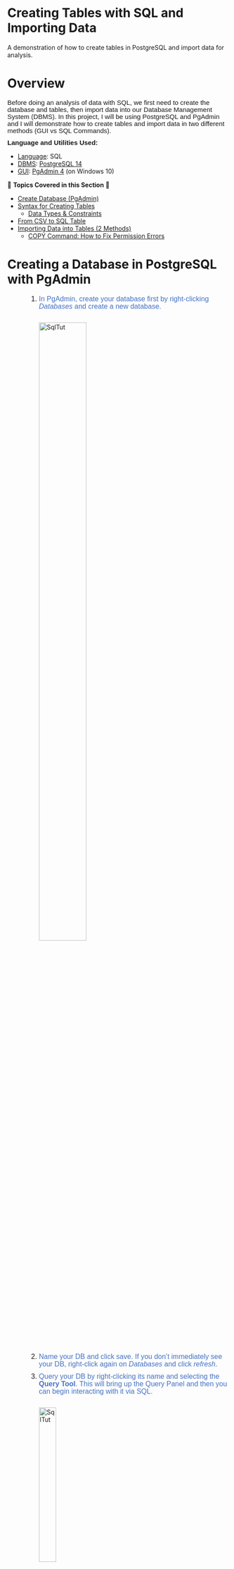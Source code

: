 # Creating Tables with SQL and Importing Data
A demonstration of how to create tables in PostgreSQL and import data for analysis.

# Overview
<p style='margin-top:0in;margin-right:0in;margin-bottom:8.0pt;margin-left:0in;line-height:107%;font-size:15px;font-family:"Calibri",sans-serif;'>Before doing an analysis of data with SQL, we first need to create the database and tables, then import data into our Database Management System (DBMS). In this project, I will be using PostgreSQL and PgAdmin and I will demonstrate how to create tables and import data in two different methods (GUI vs SQL Commands).</p>
<p style='margin-top:0in;margin-right:0in;margin-bottom:8.0pt;margin-left:0in;line-height:107%;font-size:15px;font-family:"Calibri",sans-serif;'><strong>Language and Utilities Used:</strong></p>
<ul style="list-style-type: disc;">
    <li><u>Language</u>: SQL</li>
    <li><u>DBMS</u>: <a href ="https://www.postgresql.org/">PostgreSQL 14</a></li>
    <li><u>GUI</u>: <a href ="https://www.pgadmin.org">PgAdmin 4</a> (on Windows 10)</li> 
</ul>

📑 <b>Topics Covered in this Section</b> 📑

- <a href ="https://github.com/delaney-data/SQL-CreateTablesImport/edit/main/README.md#creating-a-database-in-postgresql-with-pgadmin">Create Database (PgAdmin)</a>
- <a href ="https://github.com/delaney-data/SQL-CreateTablesImport/edit/main/README.md#creating-tables-in-postgresql">Syntax for Creating Tables</a>
	- <a href ="https://github.com/delaney-data/SQL-CreateTablesImport/edit/main/README.md#creating-tables-data-types--constraints">Data Types & Constraints</a> 
- <a href ="https://github.com/delaney-data/SQL-CreateTablesImport/edit/main/README.md#csv-dataset-%EF%B8%8F-sql-table">From CSV to SQL Table</a> 
- <a href ="https://github.com/delaney-data/SQL-CreateTablesImport/edit/main/README.md#import-data-into-tables-2-methods">Importing Data into Tables (2 Methods)</a>
	- <a href ="https://github.com/delaney-data/SQL-CreateTablesImport/edit/main/README.md#how-to-fix-copy-errors">COPY Command: How to Fix Permission Errors</a>





# Creating a Database in PostgreSQL with PgAdmin
<p style="margin-top:0in;margin-right:0in;margin-bottom:8.0pt;margin-left:0in;line-height:107%;font-size:15px;font-family:&quot;Calibri&quot;,sans-serif;"></p>
<ol style="margin-bottom:0in;list-style-type: decimal;margin-left:0.5in;">
    <li style="margin: 0in 0in 8pt; line-height: 107%; font-size: 16px; font-family: Arial, Helvetica, sans-serif; text-align: left;"><span style="color: rgb(68, 114, 196);">In PgAdmin, create your database first by right-clicking <em>Databases</em> and create a new database.</span></li>
    <br><img src="https://i.imgur.com/5ctigjL.png" height="60%" width="50%" alt="SqlTut"/></br>
    <li style="margin: 0in 0in 8pt; line-height: 107%; font-size: 16px; font-family: Arial, Helvetica, sans-serif; text-align: left;"><span style="color: rgb(68, 114, 196);">Name your DB and click save. If you don&rsquo;t immediately see your DB, right-click again on <em>Databases</em> and click <em>refresh</em>.</span></li>
    <li style="margin: 0in 0in 8pt; line-height: 107%; font-size: 16px; font-family: Arial, Helvetica, sans-serif; text-align: left;"><span style="color: rgb(68, 114, 196);">Query your DB by right-clicking its name and selecting the <strong>Query Tool</strong>.&nbsp;This will bring up the Query Panel and then you can begin interacting with it via SQL.&nbsp;</span></li><br><img src="https://i.imgur.com/e1eVuUq.png" height =30% width=30% alt="SqlTut"/></br>
</ol>


Note: If you are working with multiple databases at once, you can keep track of which one you are currently via the name in the Query Panel. The panel name defines which DB you are in : `YourDatabaseName / PostgreSQL Version #`


# Creating tables in PostgreSQL
As a best practice, before creating tables in any SQL database
- <strong>🔎 Review your headers and data types in your dataset</strong>🔎, as this will guide you in creating your table in the database.
- The column headers must match the one we will create with SQL and your data types must also be correct in order to import into the table. 
     - As in, you should not set a column data type as a `VARCHAR` when the corresponding source dataset column is an `INTEGER`.

For this project, I will use a dataset from Kaggle.com (USA People Without Internet in 2016). 

From the CSV file, I will create two tables in PostgreSQL:
- A county population table (county_pop) which will have the population and racial data with the percentage of each county with no internet access.
- An education level and income level table (education_income) that has the education, median age, and income to compare to the population table.

This is the general syntax for creating a table:

```sql
CREATE TABLE table_name (
                column_name TYPE column_constraint,

                column_name TYPE column_constraint,

                column_name TYPE column_constraint
                );

--- Don't forget the commas between your columns
```

## Creating Tables: Data Types & Constraints
- A <b>DATA TYPE</b> specifies the pattern (Text, Number...) of the data and how the value is stored. The values must adhere to the requirements of the type for PostgreSQL to accept.
    - Common data types:
        - True or False `boolean`
        - Character  `char`, `varchar`, and `text`
        - Numeric `integer` and `float`
        - Temporal `date`, `time`, `timestamp`


        PostgreSQL has many data types, for more details on each type (and storage limitations) refer to this handy documentation:                          https://www.postgresql.org/docs/current/datatype.html

- A column <b>CONSTRAINT</b> is an additional requirement or condition for the values in that column. 
    - Common column constaints:
        - `NOT NULL` Ensures there is never <i>null</i> data (or an absence of data). Very useful when importing new data to table. For example, if you are importing new  data into a customer sales table and company policy is to always require an email address you would set the email_address column constraint as `NOT NULL`.  
         
        - `UNIQUE` Ensures that each value in the column is unique (not repeated). For example, you may want to ensure each row of a phone number column is unique per person.
        - `PRIMARY KEY` An assigned number, used to uniquely identify each row in a table. This can allow you to target, retrieve or modify a row based on the specific PK (primary key).
	
		- `SERIAL` A way of automatically creating new PK integers (adds +1) as new row data is entered into a table.
	
		For more details on constraints: https://www.postgresql.org/docs/14/ddl-constraints.html

### CSV Dataset ➡️ SQL Table:
Upon reviewing the headers and data types my CSV dataset below, I can build my SQL query to create the table structure.
<br><img src="https://i.imgur.com/bRSOTyf.png?1" height="80%" width="70%" alt="SqlTut"/></br>     
```sql

--- First table (county_pop)
--- Contains counties, states, total popoulation numbers (indicated with 'P_'), race numbers, and a percentage of each without having Internet.

CREATE TABLE county_pop(
	id_pop SERIAL PRIMARY KEY,
	county VARCHAR(55) NOT NULL,
	state VARCHAR(2) NOT NULL,
	P_total INT,
	P_white INT,
	P_black INT,
	P_asian INT,	
	P_native INT,
	P_hawaiian INT,
	P_others INT,
	percent_no_internet decimal
	);
```

```sql
--- Second table (education_income)
--- Contains population numbers for education levels, poverty levels, and median age and median income per counties and states.

CREATE TABLE education_income(
	id SERIAL PRIMARY KEY,
	county VARCHAR(55) NOT NULL,
	state VARCHAR(2) NOT NULL,
	P_below_middle_school INT,
	P_some_high_school INT,
	P_high_school_equivalent INT,
	P_some_college INT,	
	P_bachelor_and_above INT,
	P_below_poverty INT,
	median_age decimal,
	median_household_income decimal,
	median_rent_per_income decimal
	);
```

Tip: If you make a mistake when assigning a data type or constraint, use the `ALTER` statement.


```sql
--- Changing data type for a column

ALTER TABLE table_name
	ALTER COLUMN column_name 
	TYPE your_new_data_type
```

```sql
--- Removing a constraint
--- To add, replace drop with ADD

ALTER TABLE table_name
	ALTER COLUMN column_name 
	DROP constraint_name
```



# Import Data into Tables (2 methods)
Now that we have tables in the database, we need to insert data into those tables. Here are two different ways to accomplish this:

<br><strong>1. Using PgAdmin (GUI method)</strong></br>
- This is the easiest. Does not require special file permissions
- Right-click on your database 
➡️ go to <strong>Schemas</strong>
➡️ <strong>Tables</strong>
➡️ Right-click on your table and select <strong>Import/Export Data</strong>
<br>
	On the options side, locate the file path of your CSV dataset and toggle headers ON:</br>
<br><img src="https://i.imgur.com/S8jT1Yw.png?1" height="80%" width="50%" alt="SqlTut"/>
<br>
 On the columns side, select all columns in the file to import (minus the ID primary key column we created for the table). 
 <br>Note: If your dataset includes null strings (as in, nulls are represented by NA or some other string in your data), you need to specify what PostgreSQL should do when it encounters ‘NA’ in the data. For my example, I have the NULL Strings as ‘NA’. <br>
       <br><img src="https://i.imgur.com/bPTFrzW.png" height="80%" width="50%" alt="SqlTut"/>
    <br></li>
<p><strong>2. Using the SQL COPY command</strong></p>
<ul>
    <li>Requires special permissions for PostgreSQL to read/write files to the local PC (if that&rsquo;s where you&rsquo;re pulling data).</li>
</ul>
<p><u>General COPY command syntax:</u></p>


```sql
COPY table_name (column_name, column_name, etc ...)
FROM ‘C:\Users\Name\Location.csv’
DELIMITER ‘,’ 
NULL ‘NA’ 
CSV HEADER; 
```
### How to Fix COPY Errors:
If you get a permission error from PostgreSQL, similar to something like 
<br>`ERROR: could not open files "YourFile.csv" for reading: Permission Denied"`
<br>
<br>There are a couple of ways to approach this, but for my purposes I changed the permission settings for one specific file. 
- Go to the file/folder you are using for your dataset
- Right click the file/folder
- Give Access to ➡️ Specific People
- Give Read/Write permissions to <i>Everyone</I> (giving the Write permission will allow you to <i>export</i> from PostgreSQL, if that is a step you want)

For both of these import methods, the <i>messages</i> box in your Query Panel will return something like:
<br>
`COPY 820
Query returned succesfullly in 46 msec.`
	The 820 integer for this example is the total count of number of rows successfully imported. 

# Conclusion
In summary, we have: 
- Created a simple database using PgAdmin
- Created Tables
	- Basic Table Syntax
	- Covered Common Data Types
	- Covered Common Constraints
	- Used a Dataset (CVS file) to Create a Table in the Database
- Imported Values
	- Graphic Interface Method
	- COPY Command Method

Now we can begin analyzing the data with SQL commands to answer questions about our dataset. 

This concludes this chapter of the project and we will move to analyzing in the next section (I will update with a link once the write-up is complete). Thanks for reading! 👋
